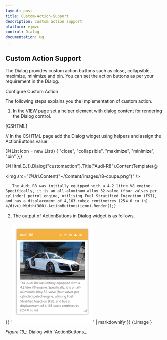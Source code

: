 ```yaml
---
layout: post
title: Custom-Action-Support
description: custom action support
platform: ejmvc
control: Dialog
documentation: ug
---
```


## Custom Action Support

The Dialog provides custom action buttons such as close, collapsible, maximize, minimize and pin. You can set the action buttons as per your requirement in the Dialog.

Configure Custom Action

The following steps explains you the implementation of custom action. 

1. In the VIEW page set a helper element with dialog content for rendering the Dialog control. 





[CSHTML]

// In the CSHTML page add the Dialog widget using helpers and assign the ActionButtons value. 



@{List<string> icon = new List<string>() { "close", "collapsible", "maximize", "minimize", "pin" };}



@{Html.EJ().Dialog("customaction").Title("Audi-R8").ContentTemplate(@<div>

   <img src="@Url.Content("~/Content/images/r8-coupe.png")" />

       The Audi R8 was initially equipped with a 4.2 litre V8 engine. Specifically, it is an all-aluminum alloy 32-valve (four valves per cylinder) petrol engine, utilising Fuel Stratified Injection (FSI), and has a displacement of 4,163 cubic centimetres (254.0 cu in).</div>).Width(300).ActionButtons(icon).Render();}







2. The output of ActionButtons in Dialog widget is as follows.

{{ '![C:/Users/Gopal Lakshmanan/Desktop/dialog concept and features/dialogaction.PNG](Custom-Action-Support_images/Custom-Action-Support_img1.png)' | markdownify }}
{:.image }


_Figure_ _19__: Dialog with “ActionButtons_                                                   

